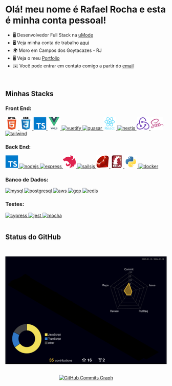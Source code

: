 # Olá! meu nome é Rafael Rocha e esta é minha conta pessoal!

- 🖥️ Desenvolvedor Full Stack na [uMode](https://www.umode.com.br)
- 🖥️ Veja minha conta de trabalho [aqui](https://github.com/URafaelRocha)
- 🌍 Moro em Campos dos Goytacazes - RJ
- 🖥️ Veja o meu [Portfolio](https://rafaelrocha.vercel.app)
- ✉️ Você pode entrar em contato comigo a partir do [email](mailto:1rafaelrocha2@gmail.com)

<br>

## Minhas Stacks

<div align="left">
  <h3>Front End:</h3>

  <a href="https://www.w3.org/html/" target="_blank" rel="noreferrer">
    <img
      src="https://raw.githubusercontent.com/devicons/devicon/master/icons/html5/html5-original-wordmark.svg"
      alt="html5"
      width="40"
      height="40"
    />
  </a>
  <a href="https://www.w3schools.com/css/" target="_blank" rel="noreferrer">
    <img
      src="https://raw.githubusercontent.com/devicons/devicon/master/icons/css3/css3-original-wordmark.svg"
      alt="css3"
      width="40"
      height="40"
    />
  </a>
  <a href="https://www.typescriptlang.org/" target="_blank" rel="noreferrer">
    <img
      src="https://raw.githubusercontent.com/devicons/devicon/master/icons/typescript/typescript-original.svg"
      alt="typescript"
      width="40"
      height="40"
    />
  </a>
  <a href="https://vuejs.org/" target="_blank" rel="noreferrer">
    <img
      src="https://raw.githubusercontent.com/devicons/devicon/master/icons/vuejs/vuejs-original-wordmark.svg"
      alt="vuejs"
      width="40"
      height="40"
    />
  </a>
  <a href="https://vuetifyjs.com/en/" target="_blank" rel="noreferrer">
    <img
      src="https://bestofjs.org/logos/vuetify.svg"
      alt="vuetify"
      width="40"
      height="40"
    />
  </a>
  <a href="https://quasar.dev/" target="_blank" rel="noreferrer">
    <img
      src="https://cdn.quasar.dev/logo/svg/quasar-logo.svg"
      alt="quasar"
      width="40"
      height="40"
    />
  </a>
  <a href="https://reactjs.org/" target="_blank" rel="noreferrer">
    <img
      src="https://raw.githubusercontent.com/devicons/devicon/master/icons/react/react-original-wordmark.svg"
      alt="react"
      width="40"
      height="40"
    />
  </a>
  <a href="https://nextjs.org/" target="_blank" rel="noreferrer">
    <img
      src="https://user-images.githubusercontent.com/99758843/184502135-2c372c7d-97ca-4e19-97e1-f0a1f52eaa60.png"
      alt="nextjs"
      width="40"
      height="40"
    />
  </a>
  <a href="https://redux.js.org" target="_blank" rel="noreferrer">
    <img
      src="https://raw.githubusercontent.com/devicons/devicon/master/icons/redux/redux-original.svg"
      alt="redux"
      width="40"
      height="40"
    />
  </a>
  <a href="https://sass-lang.com" target="_blank" rel="noreferrer">
    <img
      src="https://raw.githubusercontent.com/devicons/devicon/master/icons/sass/sass-original.svg"
      alt="sass"
      width="40"
      height="40"
    />
  </a>
  <a href="https://tailwindcss.com/" target="_blank" rel="noreferrer">
    <img
      src="https://www.vectorlogo.zone/logos/tailwindcss/tailwindcss-icon.svg"
      alt="tailwind"
      width="40"
      height="40"
    />
  </a>

  <br />

  <h3>Back End:</h3>

  <a href="https://www.typescriptlang.org/" target="_blank" rel="noreferrer">
    <img
      src="https://raw.githubusercontent.com/devicons/devicon/master/icons/typescript/typescript-original.svg"
      alt="typescript"
      width="40"
      height="40"
    />
  </a>
  <a href="https://nodejs.org" target="_blank" rel="noreferrer">
    <img
      src="https://github.com/URafaelRocha/URafaelRocha/assets/123375924/b099ed1a-74a3-4252-8b0b-aae45141bc13"
      alt="nodejs"
      width="40"
      height="40"
    />
  </a>
  <a href="https://expressjs.com" target="_blank" rel="noreferrer">
    <img
      src="https://github.com/URafaelRocha/URafaelRocha/assets/123375924/46f2e9c0-2a2b-42fb-a5f5-8075e746e42a"
      alt="express"
      width="40"
      height="40"
    />
  </a>
  <a href="https://nestjs.com/" target="_blank" rel="noreferrer">
    <img
      src="https://raw.githubusercontent.com/devicons/devicon/master/icons/nestjs/nestjs-plain.svg"
      alt="nestjs"
      width="40"
      height="40"
    />
  </a>
  <a href="https://sailsjs.com" target="_blank" rel="noreferrer">
    <img
      src="https://github.com/URafaelRocha/URafaelRocha/assets/123375924/146f15a8-1135-4683-a016-4bc24c007dd2"
      alt="sailsjs"
      width="40"
      height="40"
    />
  </a>
  <a href="https://www.ruby-lang.org/en/" target="_blank" rel="noreferrer">
    <img
      src="https://raw.githubusercontent.com/devicons/devicon/master/icons/ruby/ruby-original.svg"
      alt="ruby"
      width="40"
      height="40"
    />
  </a>
  <a href="https://rubyonrails.org" target="_blank" rel="noreferrer">
    <img
      src="https://raw.githubusercontent.com/devicons/devicon/master/icons/rails/rails-original-wordmark.svg"
      alt="rails"
      width="40"
      height="40"
    />
  </a>
  <a href="https://www.python.org" target="_blank" rel="noreferrer">
    <img
      src="https://raw.githubusercontent.com/devicons/devicon/master/icons/python/python-original.svg"
      alt="python"
      width="40"
      height="40"
    />
  </a>
  <a href="https://www.docker.com/" target="_blank" rel="noreferrer">
    <img
      src="https://github.com/URafaelRocha/URafaelRocha/assets/123375924/7d9de47a-0d41-42a3-9033-09bf6b208bfa"
      alt="docker"
      width="40"
      height="40"
    />
  </a>

  <br />

  <h3>Banco de Dados:</h3>

  <a href="https://www.mysql.com/" target="_blank" rel="noreferrer">
    <img
      src="https://github.com/URafaelRocha/URafaelRocha/assets/123375924/b3e2960f-9f1c-4ca9-923c-286a41a5b564"
      alt="mysql"
      width="40"
      height="40"
    />
  </a>
  <a href="https://www.postgresql.org" target="_blank" rel="noreferrer">
    <img
      src="https://github.com/URafaelRocha/URafaelRocha/assets/123375924/a1de400a-439c-4d10-b667-c48240f2c4b2"
      alt="postgresql"
      width="40"
      height="40"
    />
  </a>
  <a href="https://aws.amazon.com" target="_blank" rel="noreferrer">
    <img
      src="https://github.com/URafaelRocha/URafaelRocha/assets/123375924/a311b73e-14c3-4c8f-b3c5-5b233279283f"
      alt="aws"
      width="55"
      height="40"
    />
  </a>
  <a href="https://cloud.google.com" target="_blank" rel="noreferrer">
    <img
      src="https://www.vectorlogo.zone/logos/google_cloud/google_cloud-icon.svg"
      alt="gcp"
      width="40"
      height="40"
    />
  </a>
  <a href="https://redis.io" target="_blank" rel="noreferrer">
    <img
      src="https://github.com/URafaelRocha/URafaelRocha/assets/123375924/2187e9da-fbb2-440a-8a7b-364a84fea934"
      alt="redis"
      width="40"
      height="40"
    />
  </a>

  <br />

  <h3>Testes:</h3>

  <a href="https://www.cypress.io" target="_blank" rel="noreferrer">
    <img
      src="https://github.com/URafaelRocha/URafaelRocha/assets/123375924/6e1efb44-6ed2-4681-8d53-1fed794d14ba"
      alt="cypress"
      width="40"
      height="40"
    />
  </a>
  <a href="https://jestjs.io" target="_blank" rel="noreferrer">
    <img
      src="https://www.vectorlogo.zone/logos/jestjsio/jestjsio-icon.svg"
      alt="jest"
      width="40"
      height="40"
    />
  </a>
  <a href="https://mochajs.org" target="_blank" rel="noreferrer">
    <img
      src="https://www.vectorlogo.zone/logos/mochajs/mochajs-icon.svg"
      alt="mocha"
      width="40"
      height="40"
    />
  </a>
</div>

<br>

## Status do GitHub

<br>

![](./profile-3d-contrib/profile-night-rainbow.svg)

<br>

<div align="center">
	<a href="https://github.com/RafaelRRhocha">
		<img src="https://activity-graph.herokuapp.com/graph?username=RafaelRRhocha&bg_color=181824&color=ffffff&line=facc15&point=ffffff&area_color=181824&area=true&hide_border=true&custom_title=GitHub%20Commits%20Graph" alt="GitHub Commits Graph" />
	</a>
</div>
